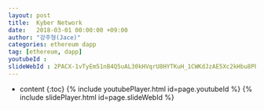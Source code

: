 ```yaml
---
layout: post
title:  Kyber Network
date:   2018-03-01 00:00:00 +09:00
author: "강주형(Jace)"
categories: ethereum dapp
tag: [ethereum, dapp]
youtubeId :
slideWebId : 2PACX-1vTyEm51nB4Q5uAL30kHVqrU8HYTKuH_1CWKdJzAE5Xc2kHbu8PPw_Lm8OY4-AzrdOAn0AqmvRuwYVzR
---
```

* content
{:toc}
{% include youtubePlayer.html id=page.youtubeId %}
{% include slidePlayer.html id=page.slideWebId %}
